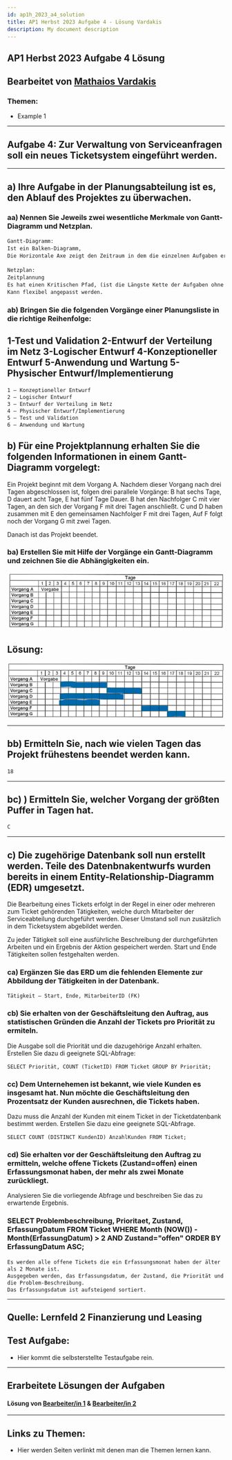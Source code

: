 ```yaml
---
id: ap1h_2023_a4_solution
title: AP1 Herbst 2023 Aufgabe 4 - Lösung Vardakis
description: My document description
---
```


## AP1 Herbst 2023 Aufgabe 4 Lösung 

## Bearbeitet von [Mathaios Vardakis](<../../../user/Auszubildende Michel/vardakis.md>)

### Themen:

- Example 1

---

## Aufgabe 4: Zur Verwaltung von Serviceanfragen soll ein neues Ticketsystem eingeführt werden.


---


## a)	Ihre Aufgabe in der Planungsabteilung ist es, den Ablauf des Projektes zu überwachen.

### aa) Nennen Sie Jeweils zwei wesentliche Merkmale von Gantt-Diagramm und Netzplan.

```txt
Gantt-Diagramm: 
Ist ein Balken-Diagramm,
Die Horizontale Axe zeigt den Zeitraum in dem die einzelnen Aufgaben erledigt werden sollen. 

Netzplan: 
Zeitplannung
Es hat einen Kritischen Pfad, (ist die Längste Kette der Aufgaben ohne Pufferzeiten)
Kann flexibel angepasst werden.
```


### ab) Bringen Sie die folgenden Vorgänge einer Planungsliste in die richtige Reihenfolge:
1-Test und Validation
2-Entwurf der Verteilung im Netz
3-Logischer Entwurf
4-Konzeptioneller Entwurf
5-Anwendung und Wartung
5-Physischer Entwurf/Implementierung
---
```text
1 – Konzeptioneller Entwurf
2 – Logischer Entwurf 
3 – Entwurf der Verteilung im Netz
4 – Physischer Entwurf/Implementierung
5 – Test und Validation
6 – Anwendung und Wartung

```

## b) Für eine Projektplannung erhalten Sie die folgenden Informationen in einem Gantt-Diagramm vorgelegt:

Ein Projekt beginnt mit dem Vorgang A. Nachdem dieser Vorgang nach drei Tagen abgeschlossen ist, folgen drei parallele Vorgänge: B hat sechs Tage, D dauert acht Tage, E hat fünf Tage Dauer. B hat den Nachfolger C mit vier Tagen, an den sich der Vorgang F mit drei Tagen anschließt. C und D haben zusammen mit E den gemeinsamen Nachfolger F mit drei Tagen, Auf F folgt noch der Vorgang G mit zwei Tagen.

Danach ist das Projekt beendet.

### ba) Erstellen Sie mit Hilfe der Vorgänge ein Gantt-Diagramm und zeichnen Sie die 	Abhängigkeiten ein. 

![AP1h 2023 Aufgabe 4 ba](/img/AP1/2023/ap1h_2023/solution/AP1_2023_Herbst_Aufgabe4_ba.png)

## Lösung:

![AP1h 2023 Aufgabe 4 ba) Lösung](/img/AP1/2023/ap1h_2023/solution/AP1_2023_Herbst_Aufgabe4_ba_Solution.png)

---

## bb) Ermitteln Sie, nach wie vielen Tagen das Projekt frühestens beendet werden kann.
```txt
18
```
---

## bc) ) Ermitteln Sie, welcher Vorgang der größten Puffer in Tagen hat.

```txt
C

```
---

## c)	Die zugehörige Datenbank soll nun erstellt werden. Teile des Datenbnakentwurfs wurden bereits in einem Entity-Relationship-Diagramm (EDR) umgesetzt.

Die Bearbeitung eines Tickets erfolgt in der Regel in einer oder mehreren zum Ticket gehörenden Tätigkeiten, welche durch Mitarbeiter der Serviceabteilung durchgeführt werden. Dieser Umstand soll nun zusätzlich in dem Ticketsystem abgebildet werden.

Zu jeder Tätigkeit soll eine ausführliche Beschreibung der durchgeführten Arbeiten und ein Ergebnis der Aktion gespeichert werden. Start und Ende Tätigkeiten sollen festgehalten werden.

### ca) Ergänzen Sie das ERD um die fehlenden Elemente zur Abbildung der Tätigkeiten in der Datenbank.


```text
Tätigkeit – Start, Ende, MitarbeiterID (FK)
```

### cb) Sie erhalten von der Geschäftsleitung den Auftrag, aus statistischen Gründen die Anzahl der Tickets pro Priorität zu ermiteln.
Die Ausgabe soll die Priorität und die dazugehörige Anzahl erhalten.
Erstellen Sie dazu di geeignete SQL-Abfrage:

```text
SELECT Priorität, COUNT (TicketID) FROM Ticket GROUP BY Priorität;
```

### cc) Dem Unternehemen ist bekannt, wie viele Kunden es insgesamt hat. Nun möchte die Geschäftsleitung den Prozentsatz der Kunden ausrechnen, die Tickets haben.
Dazu muss die Anzahl der Kunden mit einem Ticket in der Ticketdatenbank bestimmt werden.
Erstellen Sie dazu eine geeignete SQL-Abfrage.

```text
SELECT COUNT (DISTINCT KundenID) AnzahlKunden FROM Ticket;
```

### cd) Sie erhalten vor der Geschäftsleitung den Auftrag zu ermitteln, welche offene Tickets (Zustand=offen) einen Erfassungsmonat haben, der mehr als zwei Monate zurückliegt.
Analysieren Sie die vorliegende Abfrage und beschreiben Sie das zu erwartende Ergebnis.
### SELECT Problembeschreibung, Prioritaet, Zustand, ErfassungDatum FROM Ticket WHERE Month (NOW()) -Month(ErfassungDatum) > 2 AND Zustand="offen" ORDER BY ErfassungDatum ASC;


```text
Es werden alle offene Tickets die ein Erfassungsmonat haben der älter als 2 Monate ist.
Ausgegeben werden, das Erfassungsdatum, der Zustand, die Priorität und die Problem-Beschreibung.
Das Erfassungsdatum ist aufsteigend sortiert.

```
---

Quelle: Lernfeld 2 Finanzierung und Leasing
---

## Test Aufgabe:

- Hier kommt die selbsterstellte Testaufgabe rein.

----

## Erarbeitete Lösungen der Aufgaben

#### Lösung von [Bearbeiter/in 1](../AP1/2021/ap1h_2021/solution/solution_name.md)  & [Bearbeiter/in 2](../AP1/2021/ap1h_2021/solution/solution_name.md)

----

## Links zu Themen:

- Hier werden Seiten verlinkt mit denen man die Themen lernen kann.

